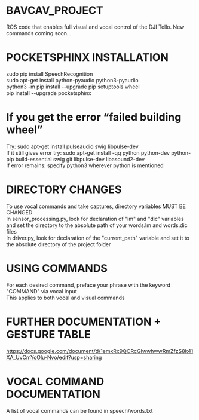 # BAVCAV_PROJECT
ROS code that enables full visual and vocal control of the DJI Tello. New commands coming soon...


# POCKETSPHINX INSTALLATION
sudo pip install SpeechRecognition  
sudo apt-get install python-pyaudio python3-pyaudio  
python3 -m pip install --upgrade pip setuptools wheel  
pip install --upgrade pocketsphinx  

# If you get the error “failed building wheel”
Try: sudo apt-get install pulseaudio swig libpulse-dev  
If it still gives error try: sudo apt-get install -qq python python-dev python-pip build-essential swig git libpulse-dev libasound2-dev  
If error remains: specify python3 wherever python is mentioned  


# DIRECTORY CHANGES
To use vocal commands and take captures, directory variables MUST BE CHANGED  
In sensor_processing.py, look for declaration of "lm" and "dic" variables and set the directory to the absolute path of your words.lm and words.dic files  
In driver.py, look for declaration of the "current_path" variable and set it to the absolute directory of the project folder  


# USING COMMANDS
For each desired command, preface your phrase with the keyword "COMMAND" via vocal input  
This applies to both vocal and visual commands  


# FURTHER DOCUMENTATION + GESTURE TABLE
https://docs.google.com/document/d/1emxRx9QORcGIwwhwwRmZfzS8k41XA_UvCmYcOlu-Nvo/edit?usp=sharing  


# VOCAL COMMAND DOCUMENTATION
A list of vocal commands can be found in speech/words.txt  


